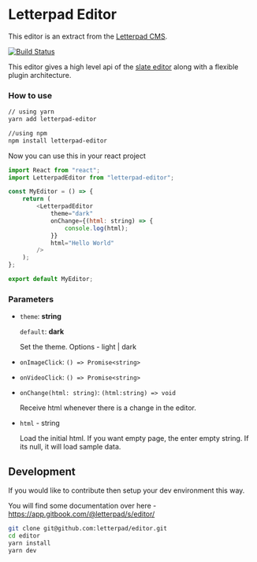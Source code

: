 # Letterpad Editor

This editor is an extract from the
[Letterpad CMS](http://github.com/letterpad/letterpad-cms).

[![Build Status](https://travis-ci.com/letterpad/editor.svg?branch=master)](https://travis-ci.com/letterpad/editor)

This editor gives a high level api of the [slate editor](https://slatejs.org) along with a flexible plugin architecture.

### How to use

```sh
// using yarn
yarn add letterpad-editor

//using npm
npm install letterpad-editor
```

Now you can use this in your react project

```js
import React from "react";
import LetterpadEditor from "letterpad-editor";

const MyEditor = () => {
    return (
        <LetterpadEditor
            theme="dark"
            onChange={(html: string) => {
                console.log(html);
            }}
            html="Hello World"
        />
    );
};

export default MyEditor;
```

### Parameters

-   `theme`: **string**

    `default`: **dark**

    Set the theme. Options - light | dark

-   `onImageClick`: `() => Promise<string>`

-   `onVideoClick`: `() => Promise<string>`

-   `onChange(html: string)`: `(html:string) => void`

    Receive html whenever there is a change in the editor.

-   `html` - string

    Load the initial html. If you want empty page, the enter empty string. If its null, it will load sample data.

## Development

If you would like to contribute then setup your dev environment this way.

You will find some documentation over here - https://app.gitbook.com/@letterpad/s/editor/

```sh
git clone git@github.com:letterpad/editor.git
cd editor
yarn install
yarn dev
```
